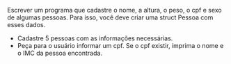 Escrever um programa que cadastre o nome, a altura, o peso, o cpf e sexo de algumas pessoas. Para isso, você deve criar uma struct Pessoa com esses dados.

- Cadastre 5 pessoas com as informações necessárias.
- Peça para o usuário informar um cpf. Se o cpf existir, imprima o nome e o IMC da pessoa encontrada. 